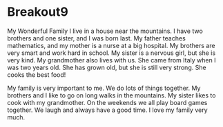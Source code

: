 # Breakout9

My Wonderful Family
I live in a house near the mountains. I have two brothers and one sister, and I was born last.
My father teaches mathematics, and my mother is a nurse at a big hospital. My brothers are very smart and work hard in school.
My sister is a nervous girl, but she is very kind. My grandmother also lives with us.
She came from Italy when I was two years old. She has grown old, but she is still very strong.
She cooks the best food!

My family is very important to me. We do lots of things together.
My brothers and I like to go on long walks in the mountains. My sister likes to cook with my grandmother.
On the weekends we all play board games together. We laugh and always have a good time.
I love my family very much.
